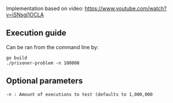 Implementation based on video: https://www.youtube.com/watch?v=iSNsgj1OCLA

## Execution guide
Can be ran from the command line by:

```
go build
./prisoner-problem -n 100000
```

## Optional parameters
```
-n : Amount of executions to test (defaults to 1,000,000
```
